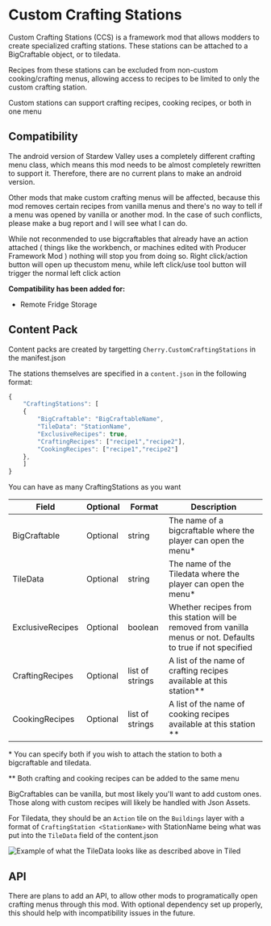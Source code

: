 ﻿# Custom Crafting Stations

Custom Crafting Stations (CCS) is a framework mod that allows modders to create specialized crafting stations. These stations can be attached to a BigCraftable object, or to tiledata.

Recipes from these stations can be excluded from non-custom cooking/crafting menus, allowing access to recipes to be limited to only the custom crafting station.

Custom stations can support crafting recipes, cooking recipes, or both in one menu

## Compatibility

The android version of Stardew Valley uses a completely different crafting menu class, which means this mod needs to be almost completely rewritten to support it. Therefore, there are no current plans to make an android version.

Other mods that make custom crafting menus will be affected, because this mod removes certain recipes from vanilla menus and there's no way to tell if a menu was opened by vanilla or another mod. In the case of such conflicts, please make a bug report and I will see what I can do.

While not reconmended to use bigcraftables that already have an action attached ( things like the workbench, or machines edited with Producer Framework Mod ) nothing will stop you from doing so. Right click/action button will open up thecustom menu, while left click/use tool button will trigger the normal left click action

**Compatibility has been added for:**
* Remote Fridge Storage

## Content Pack

Content packs are created by targetting `Cherry.CustomCraftingStations` in the manifest.json

The stations themselves are specified in a `content.json` in the following format:

```js
{
	"CraftingStations": [
	{
		"BigCraftable": "BigCraftableName",
		"TileData": "StationName",
		"ExclusiveRecipes": true,
		"CraftingRecipes": ["recipe1","recipe2"],
		"CookingRecipes": ["recipe1","recipe2"]
	},
	]
}
```

You can have as many CraftingStations as you want

Field | Optional | Format | Description
------------ | ------------- | ------------- | -------------
BigCraftable | Optional | string | The name of a bigcraftable where the player can open the menu*
TileData | Optional | string | The name of the Tiledata where the player can open the menu*
ExclusiveRecipes | Optional | boolean | Whether recipes from this station will be removed from vanilla menus or not. Defaults to true if not specified
CraftingRecipes | Optional | list of strings | A list of the name of crafting recipes available at this station**
CookingRecipes | Optional | list of strings | A list of the name of cooking  recipes available at this station **

\* You can specify both if you wish to attach the station to both a bigcraftable and tiledata.

\** Both crafting and cooking recipes can be added to the same menu

BigCraftables can be vanilla, but most likely you'll want to add custom ones. Those along with custom recipes will likely be handled with Json Assets.

For Tiledata, they should be an `Action` tile on the `Buildings` layer with a format of `CraftingStation <StationName>` with StationName being what was put into the `TileData` field of the content.json

![Example of what the TileData looks like as described above in Tiled](https://imgur.com/9ZiQxyM.png)

## API
There are plans to add an API, to allow other mods to programatically open crafting menus through this mod. With optional dependency set up properly, this should help with incompatibility issues in the future.
